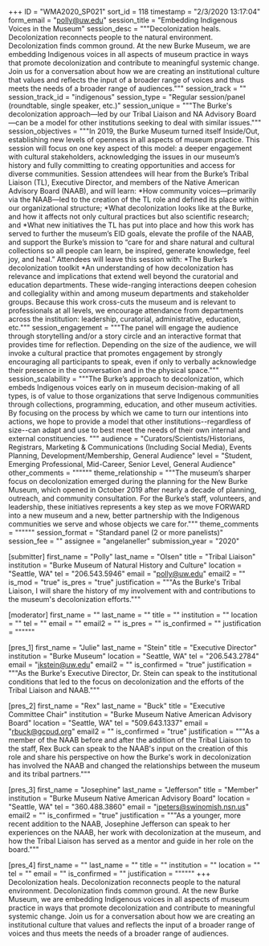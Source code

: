 +++
ID = "WMA2020_SP021"
sort_id = 118
timestamp = "2/3/2020 13:17:04"
form_email = "polly@uw.edu"
session_title = "Embedding Indigenous Voices in the Museum"
session_desc = """Decolonization heals. Decolonization reconnects people to the natural environment. Decolonization finds common ground.  At the new Burke Museum, we are embedding Indigenous voices in all aspects of museum practice in ways that promote decolonization and contribute to meaningful systemic change. Join us for a conversation about how we are creating an institutional culture that values and reflects the input of a broader range of voices and thus meets the needs of a broader range of audiences."""
session_track = ""
session_track_id = "indigenous"
session_type = "Regular session/panel (roundtable, single speaker, etc.)"
session_unique = """The Burke's decolonization approach—led by our Tribal Liaison and NA Advisory Board—can be a model for other institutions seeking to deal with similar issues."""
session_objectives = """In 2019, the Burke Museum turned itself Inside/Out, establishing new levels of openness in all aspects of museum practice. This session will focus on one key aspect of this model: a deeper engagement with cultural stakeholders, acknowledging the issues in our museum’s history and fully committing to creating opportunities and access for diverse communities. Session attendees will hear from the Burke’s Tribal Liaison (TL), Executive Director, and members of the Native American Advisory Board (NAAB), and will learn: *How community voices—primarily via the NAAB—led to the creation of the TL role and defined its place within our organizational structure;  *What decolonization looks like at the Burke, and how it affects not only cultural practices but also scientific research; and  *What new initiatives the TL has put into place and how this work has served to further the museum’s EID goals, elevate the profile of the NAAB, and support the Burke’s mission to “care for and share natural and cultural collections so all people can learn, be inspired, generate knowledge, feel joy, and heal.” Attendees will leave this session with:  *The Burke’s decolonization toolkit  *An understanding of how decolonization has relevance and implications that extend well beyond the curatorial and education departments. These wide-ranging interactions deepen cohesion and collegiality within and among museum departments and stakeholder groups.  Because this work cross-cuts the museum and is relevant to professionals at all levels, we encourage attendance from  departments across the institution: leadership, curatorial, administrative, education, etc."""
session_engagement = """The panel will engage the audience through storytelling and/or a story circle and an interactive format that provides time for reflection. Depending on the size of the audience, we will invoke a cultural practice that promotes engagement by strongly encouraging all participants to speak, even if only to verbally acknowledge their presence in the conversation and in the physical space."""
session_scalability = """The Burke’s approach to decolonization, which embeds Indigenous voices early on in museum decision-making of all types, is of value to those organizations that serve Indigenous communities through collections, programming, education, and other museum activities. By focusing on the process by which we came to turn our intentions into actions, we hope to provide a model that other institutions--regardless of size--can adapt and use to best meet the needs of their own internal and external constituencies. """
audience = "Curators/Scientists/Historians, Registrars, Marketing & Communications (Including Social Media), Events Planning, Development/Membership, General Audience"
level = "Student, Emerging Professional, Mid-Career, Senior Level, General Audience"
other_comments = """"""
theme_relationship = """The museum’s sharper focus on decolonization emerged during the planning for the New Burke Museum, which opened in October 2019 after nearly a decade of planning, outreach, and community consultation. For the Burke’s staff, volunteers, and leadership, these initiatives represents a key step as we move FORWARD into a new museum and a new, better partnership with the Indigenous communities we serve and whose objects we care for."""
theme_comments = """"""
session_format = "Standard panel (2 or more panelists)"
session_fee = ""
assignee = "angelaneller"
submission_year = "2020"

[submitter]
first_name = "Polly"
last_name = "Olsen"
title = "Tribal Liaison"
institution = "Burke Museum of Natural History and Culture"
location = "Seattle, WA"
tel = "206.543.5946"
email = "polly@uw.edu"
email2 = ""
is_mod = "true"
is_pres = "true"
justification = """As the Burke's Tribal Liaison, I will share the history of my involvement with and contributions to the museum's decolonization efforts."""

[moderator]
first_name = ""
last_name = ""
title = ""
institution = ""
location = ""
tel = ""
email = ""
email2 = ""
is_pres = ""
is_confirmed = ""
justification = """"""

[pres_1]
first_name = "Julie"
last_name = "Stein"
title = "Executive Director"
institution = "Burke Museum"
location = "Seattle, WA"
tel = "206.543.2784"
email = "jkstein@uw.edu"
email2 = ""
is_confirmed = "true"
justification = """As the Burke's Executive Director, Dr. Stein can speak to the institutional conditions that led to the focus on decolonization and the efforts of the Tribal Liaison and NAAB."""

[pres_2]
first_name = "Rex"
last_name = "Buck"
title = "Executive Committee Chair"
institution = "Burke Museum Native American Advisory Board"
location = "Seattle, WA"
tel = "509.643.1337"
email = "rbuck@gcpud.org"
email2 = ""
is_confirmed = "true"
justification = """As a member of the NAAB before and after the addition of the Tribal Liaison to the staff, Rex Buck can speak to the NAAB's input on the creation of this role and share his perspective on how the Burke's work in decolonization has involved the NAAB and changed the relationships between the museum and its tribal partners."""

[pres_3]
first_name = "Josephine"
last_name = "Jefferson"
title = "Member"
institution = "Burke Museum Native American Advisory Board"
location = "Seattle, WA"
tel = "360.488.3860"
email = "jpeters@swinomish.nsn.us"
email2 = ""
is_confirmed = "true"
justification = """As a younger, more recent addition to the NAAB, Josephine Jefferson can speak to her experiences on the NAAB, her work with decolonization at the museum, and how the Tribal Liaison has served as a mentor and guide in her role on the board."""

[pres_4]
first_name = ""
last_name = ""
title = ""
institution = ""
location = ""
tel = ""
email = ""
is_confirmed = ""
justification = """"""
+++
Decolonization heals. Decolonization reconnects people to the natural environment. Decolonization finds common ground.  At the new Burke Museum, we are embedding Indigenous voices in all aspects of museum practice in ways that promote decolonization and contribute to meaningful systemic change. Join us for a conversation about how we are creating an institutional culture that values and reflects the input of a broader range of voices and thus meets the needs of a broader range of audiences.